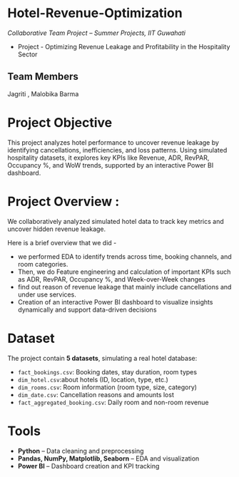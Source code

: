 # **Hotel-Revenue-Optimization**

*Collaborative Team Project – Summer Projects, IIT Guwahati*

- Project - Optimizing Revenue Leakage and Profitability in the Hospitality Sector

## Team Members  
Jagriti , Malobika Barma


#  Project Objective

This project analyzes hotel performance to uncover revenue leakage by identifying cancellations, inefficiencies, and loss patterns. Using simulated hospitality datasets, it explores key KPIs like Revenue, ADR, RevPAR, Occupancy %, and WoW trends, supported by an interactive Power BI dashboard.


# Project Overview :

We collaboratively analyzed simulated hotel data to track key metrics and uncover hidden revenue leakage. 

Here is a brief overview that we did -
- we performed EDA to identify trends across time, booking channels, and room categories.
- Then, we do Feature engineering and calculation of important KPIs such as ADR, RevPAR, Occupancy %, and Week-over-Week changes
- find out reason of revenue leakage that mainly include cancellations and under use services.
- Creation of an interactive Power BI dashboard to visualize insights dynamically and support data-driven decisions

# Dataset

The project contain **5 datasets**, simulating a real hotel database:
- `fact_bookings.csv`: Booking dates, stay duration, room types
- `dim_hotel.csv`:about hotels (ID, location, type, etc.)
- `dim_rooms.csv`: Room information (room type, size, category)
- `dim_date.csv`: Cancellation reasons and amounts lost
- `fact_aggregated_booking.csv`: Daily room and non-room revenue

# Tools

- **Python** – Data cleaning and preprocessing
- **Pandas, NumPy, Matplotlib, Seaborn** – EDA and visualization
- **Power BI** – Dashboard creation and KPI tracking



